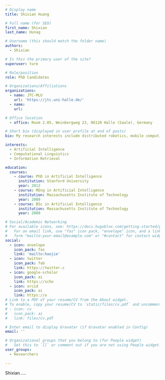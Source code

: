 ```yaml
---
# Display name
title: Shixian Huang

# Full name (for SEO)
first_name: Shixian
last_name: Hunag

# Username (this should match the folder name)
authors:
  - Shixian

# Is this the primary user of the site?
superuser: ture

# Role/position
role: PhD Candidates

# Organizations/Affiliations
organizations:
  - name: JTC-MLU
    url: 'https://jtc.uni-halle.de/'
  - name: 
    url: 

# Office location
  - office: Room 2.05, Weinbergweg 23, 06120 Halle (Saale), Germany

# Short bio (displayed in user profile at end of posts)
bio: My research interests include distributed robotics, mobile computing and programmable matter.

interests:
  - Artificial Intelligence
  - Computational Linguistics
  - Information Retrieval

education:
  courses:
    - course: PhD in Artificial Intelligence
      institution: Stanford University
      year: 2012
    - course: MEng in Artificial Intelligence
      institution: Massachusetts Institute of Technology
      year: 2009
    - course: BSc in Artificial Intelligence
      institution: Massachusetts Institute of Technology
      year: 2008

# Social/Academic Networking
# For available icons, see: https://docs.hugoblox.com/getting-started/page-builder/#icons
#   For an email link, use "fas" icon pack, "envelope" icon, and a link in the
#   form "mailto:your-email@example.com" or "#contact" for contact widget.
social:
  - icon: envelope
    icon_pack: fas
    link: 'mailto:haojie'
  - icon: twitter
    icon_pack: fab
    link: https://twitter.c
  - icon: google-scholar
    icon_pack: ai
    link: https://scho
  - icon: orcid
    icon_pack: ai
    link: https://o
# Link to a PDF of your resume/CV from the About widget.
# To enable, copy your resume/CV to `static/files/cv.pdf` and uncomment the lines below.
# - icon: cv
#   icon_pack: ai
#   link: files/cv.pdf

# Enter email to display Gravatar (if Gravatar enabled in Config)
email: ''

# Organizational groups that you belong to (for People widget)
#   Set this to `[]` or comment out if you are not using People widget.
user_groups:
  - Researchers
  
---
```


Shixian.....

